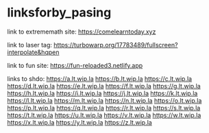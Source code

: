 # linksforby_pasing
link to extrememath site: https://comelearntoday.xyz





link to laser tag: https://turbowarp.org/17783489/fullscreen?interpolate&hqpen





link to fun site: https://fun-reloaded3.netlify.app






links to shdo: https://a.lt.wip.la https://b.lt.wip.la https://c.lt.wip.la https://d.lt.wip.la https://e.lt.wip.la https://f.lt.wip.la https://g.lt.wip.la https://h.lt.wip.la https://i.lt.wip.la https://j.lt.wip.la https://k.lt.wip.la https://l.lt.wip.la https://m.lt.wip.la https://n.lt.wip.la https://o.lt.wip.la https://p.lt.wip.la https://q.lt.wip.la https://r.lt.wip.la https://s.lt.wip.la https://t.lt.wip.la https://u.lt.wip.la https://v.lt.wip.la https://w.lt.wip.la https://x.lt.wip.la https://y.lt.wip.la https://z.lt.wip.la
